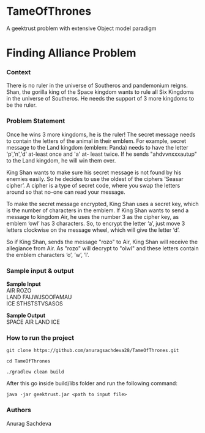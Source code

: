 # TameOfThrones
A geektrust problem with extensive Object model paradigm

# **Finding Alliance Problem**


### **Context**
<p>There is no ruler in the universe of Southeros and pandemonium reigns. Shan, the gorilla king of the Space kingdom
   wants to rule all Six Kingdoms in the universe of Southeros. He needs the support of 3 more kingdoms to be the ruler.</p>
   
### **Problem Statement**
<p>Once he wins 3 more kingdoms, he is the ruler! The secret message needs to contain the letters of the animal in their emblem.
   For example, secret message to the Land kingdom (emblem: Panda) needs to have the letter 'p','n','d' at-least once and 'a' at-
   least twice. If he sends "ahdvvnxxxautup" to the Land kingdom, he will win them over.
  
<p>
   King Shan wants to make sure his secret message is not found by his enemies easily. So he decides to use the oldest of the
   ciphers 'Seasar cipher’. A cipher is a type of secret code, where you swap the letters around so that no-one can read your
   message.</p>
 
<p>To make the secret message encrypted, King Shan uses a secret key, which is the number of characters in the emblem.
If King Shan wants to send a message to kingdom Air, he uses the number 3 as the cipher key, as emblem ‘owl’ has 3
characters. So, to encrypt the letter ‘a’, just move 3 letters clockwise on the message wheel, which will give the letter ‘d’.
</p>

So if King Shan, sends the message "rozo" to Air, King Shan will receive
the allegiance from Air. As "rozo" will decrypt to "olwl" and these letters
contain the emblem characters ‘o’, ’w’, ’l’.

### **Sample input & output**
<B>Sample Input</B><br>
AIR ROZO <br>
LAND FAIJWJSOOFAMAU<br>
ICE STHSTSTVSASOS<br>

<B>Sample Output</B><br>
SPACE AIR LAND ICE

### **How to run the project**

```
git clone https://github.com/anuragsachdeva28/TameOfThrones.git

cd TameOfThrones

./gradlew clean build
```

After this go inside build/libs folder and run the following command:
<br>
```
java -jar geektrust.jar <path to input file>
```
### **Authors**
Anurag Sachdeva
